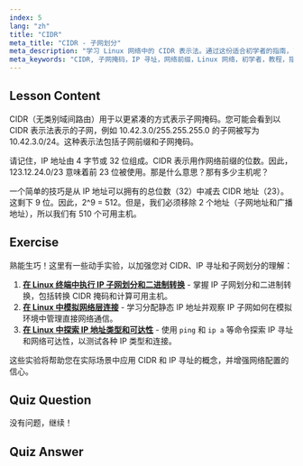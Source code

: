```yaml
---
index: 5
lang: "zh"
title: "CIDR"
meta_title: "CIDR - 子网划分"
meta_description: "学习 Linux 网络中的 CIDR 表示法。通过这份适合初学者的指南，了解子网掩码、IP 寻址和主机计算。提高您的网络技能！"
meta_keywords: "CIDR, 子网掩码，IP 寻址，网络前缀，Linux 网络，初学者，教程，指南"
---
```


## Lesson Content

CIDR（无类别域间路由）用于以更紧凑的方式表示子网掩码。您可能会看到以 CIDR 表示法表示的子网，例如 10.42.3.0/255.255.255.0 的子网被写为 10.42.3.0/24。这种表示法包括子网前缀和子网掩码。

请记住，IP 地址由 4 字节或 32 位组成。CIDR 表示用作网络前缀的位数。因此，123.12.24.0/23 意味着前 23 位被使用。那是什么意思？那有多少主机呢？

一个简单的技巧是从 IP 地址可以拥有的总位数（32）中减去 CIDR 地址（23）。这剩下 9 位。因此，2^9 = 512。但是，我们必须移除 2 个地址（子网地址和广播地址），所以我们有 510 个可用主机。

## Exercise

熟能生巧！这里有一些动手实验，以加强您对 CIDR、IP 寻址和子网划分的理解：

1. **[在 Linux 终端中执行 IP 子网划分和二进制转换](https://labex.io/zh/labs/comptia-perform-ip-subnetting-and-binary-conversion-in-the-linux-terminal-592782)** - 掌握 IP 子网划分和二进制转换，包括转换 CIDR 掩码和计算可用主机。
2. **[在 Linux 中模拟网络层连接](https://labex.io/zh/labs/comptia-simulate-network-layer-connectivity-in-linux-592752)** - 学习分配静态 IP 地址并观察 IP 子网如何在模拟环境中管理直接网络通信。
3. **[在 Linux 中探索 IP 地址类型和可达性](https://labex.io/zh/labs/comptia-explore-ip-address-types-and-reachability-in-linux-592780)** - 使用 `ping` 和 `ip a` 等命令探索 IP 寻址和网络可达性，以测试各种 IP 类型和连接。

这些实验将帮助您在实际场景中应用 CIDR 和 IP 寻址的概念，并增强网络配置的信心。

## Quiz Question

没有问题，继续！

## Quiz Answer
